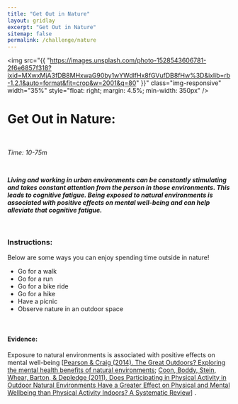 ```yaml
---
title: "Get Out in Nature"
layout: gridlay
excerpt: "Get Out in Nature"
sitemap: false
permalink: /challenge/nature
---
```



<img src="{{ "https://images.unsplash.com/photo-1528543606781-2f6e6857f318?ixid=MXwxMjA3fDB8MHxwaG90by1wYWdlfHx8fGVufDB8fHw%3D&ixlib=rb-1.2.1&auto=format&fit=crop&w=2001&q=80" }}" class="img-responsive" width="35%" style="float: right; margin: 4.5%; min-width: 350px" />


# Get Out in Nature: 

&nbsp;

*Time: 10-75m*

&nbsp;

***Living and working in urban environments can be constantly stimulating and takes constant attention from the person in those environments. This leads to cognitive fatigue. Being exposed to natural environments is associated with positive effects on mental well-being and can help alleviate that cognitive fatigue.***

&nbsp;
&nbsp;
&nbsp;

### Instructions:
Below are some ways you can enjoy spending time outside in nature!

- Go for a walk
- Go for a run
- Go for a bike ride
- Go for a hike
- Have a picnic
- Observe nature in an outdoor space

&nbsp;
&nbsp;
&nbsp;

#### Evidence: 
Exposure to natural environments is associated with positive effects on mental well-being [<a href="https://pubmed.ncbi.nlm.nih.gov/25374550/" target="_blank">Pearson & Craig (2014). The Great Outdoors? Exploring the mental health benefits of natural environments</a>; <a href="https://pubmed.ncbi.nlm.nih.gov/21291246/" target="_blank">Coon, Boddy, Stein, Whear, Barton, & Depledge (2011). Does Participating in Physical Activity in Outdoor Natural Environments Have a Greater Effect on Physical and Mental Wellbeing than Physical Activity Indoors? A Systematic Review</a>] .



&nbsp;
&nbsp;
